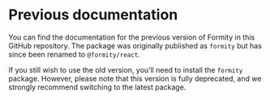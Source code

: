 # Previous documentation

You can find the documentation for the previous version of Formity in this GitHub repository. The package was originally published as `formity` but has since been renamed to `@formity/react`.

If you still wish to use the old version, you’ll need to install the `formity` package. However, please note that this version is fully deprecated, and we strongly recommend switching to the latest package.

